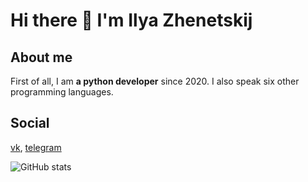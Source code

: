 # Hi there 👋 I'm Ilya Zhenetskij

## About me
First of all, I am **a python developer** since 2020. I also speak six other programming languages.

## Social
[vk](https://vk.com/programmer_open_sourse), [telegram](https://t.me/IZ_PROGRAMMER)


![GitHub stats](https://github-readme-stats.vercel.app/api?username=Ilya484&show_icons=true&theme=radical)
